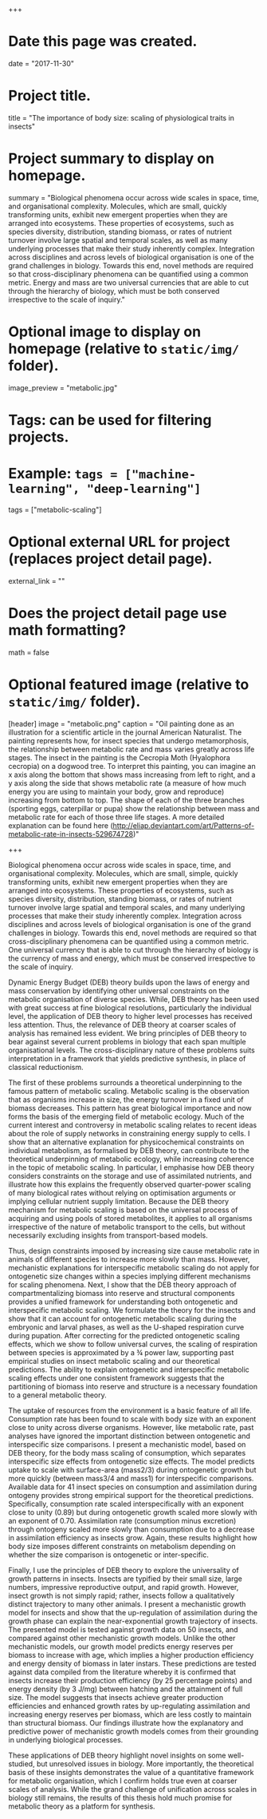 +++
# Date this page was created.
date = "2017-11-30"

# Project title.
title = "The importance of body size: scaling of physiological traits in insects"

# Project summary to display on homepage.
summary = "Biological phenomena occur across wide scales in space, time, and organisational complexity. Molecules, which are small, quickly transforming units, exhibit new emergent properties when they are arranged into ecosystems. These properties of ecosystems, such as species diversity, distribution, standing biomass, or rates of nutrient turnover involve large spatial and temporal scales, as well as many underlying processes that make their study inherently complex. Integration across disciplines and across levels of biological organisation is one of the grand challenges in biology. Towards this end, novel methods are required so that cross-disciplinary phenomena can be quantified using a common metric. Energy and mass are two universal currencies that are able to cut through the hierarchy of biology, which must be both conserved irrespective to the scale of inquiry."

# Optional image to display on homepage (relative to `static/img/` folder).
image_preview = "metabolic.jpg"

# Tags: can be used for filtering projects.
# Example: `tags = ["machine-learning", "deep-learning"]`
tags = ["metabolic-scaling"]

# Optional external URL for project (replaces project detail page).
external_link = ""

# Does the project detail page use math formatting?
math = false

# Optional featured image (relative to `static/img/` folder).
[header]
image = "metabolic.png"
caption = "Oil painting done as an illustration for a scientific article in the journal American Naturalist. The painting represents how, for insect species that undergo metamorphosis, the relationship between metabolic rate and mass varies greatly across life stages.  The insect in the painting is the Cecropia Moth (Hyalophora cecropia) on a dogwood tree. To interpret this painting, you can imagine an x axis along the bottom that shows mass increasing from left to right, and a y axis along the side that shows metabolic rate (a measure of how much energy you are using to maintain your body, grow and reproduce) increasing from bottom to top. The shape of each of the three branches (sporting eggs, caterpillar or pupa) show the relationship between mass and metabolic rate for each of those three life stages.  A more detailed explanation can be found here (http://eliap.deviantart.com/art/Patterns-of-metabolic-rate-in-insects-529674728)"

+++

Biological phenomena occur across wide scales in space, time, and organisational complexity. Molecules, which are small, simple, quickly transforming units, exhibit new emergent properties when they are arranged into ecosystems. These properties of ecosystems, such as species diversity, distribution, standing biomass, or rates of nutrient turnover involve large spatial and temporal scales, and many underlying processes that make their study inherently complex. Integration across disciplines and across levels of biological organisation is one of the grand challenges in biology. Towards this end, novel methods are required so that cross-disciplinary phenomena can be quantified using a common metric. One universal currency that is able to cut through the hierarchy of biology is the currency of mass and energy, which must be conserved irrespective to the scale of inquiry. 

Dynamic Energy Budget (DEB) theory builds upon the laws of energy and mass conservation by identifying other universal constraints on the metabolic organisation of diverse species. While, DEB theory has been used with great success at fine biological resolutions, particularly the individual level, the application of DEB theory to higher level processes has received less attention. Thus, the relevance of DEB theory at coarser scales of analysis has remained less evident. We bring principles of DEB theory to bear against several current problems in biology that each span multiple organisational levels. The cross-disciplinary nature of these problems suits interpretation in a framework that yields predictive synthesis, in place of classical reductionism. 

The first of these problems surrounds a theoretical underpinning to the famous pattern of metabolic scaling. Metabolic scaling is the observation that as organisms increase in size, the energy turnover in a fixed unit of biomass decreases. This pattern has great biological importance and now forms the basis of the emerging field of metabolic ecology. Much of the current interest and controversy in metabolic scaling relates to recent ideas about the role of supply networks in constraining energy supply to cells. I show that an alternative explanation for physicochemical constraints on individual metabolism, as formalised by DEB theory, can contribute to the theoretical underpinning of metabolic ecology, while increasing coherence in the topic of metabolic scaling. In particular, I emphasise how DEB theory considers constraints on the storage and use of assimilated nutrients, and illustrate how this explains the frequently observed quarter-power scaling of many biological rates without relying on optimisation arguments or implying cellular nutrient supply limitation. Because the DEB theory mechanism for metabolic scaling is based on the universal process of acquiring and using pools of stored metabolites, it applies to all organisms irrespective of the nature of metabolic transport to the cells, but without necessarily excluding insights from transport-based models. 

Thus, design constraints imposed by increasing size cause metabolic rate in animals of different species to increase more slowly than mass. However, mechanistic explanations for interspecific metabolic scaling do not apply for ontogenetic size changes within a species implying different mechanisms for scaling phenomena. Next, I show that the DEB theory approach of compartmentalizing biomass into reserve and structural components provides a unified framework for understanding both ontogenetic and interspecific metabolic scaling. We formulate the theory for the insects and show that it can account for ontogenetic metabolic scaling during the embryonic and larval phases, as well as the U-shaped respiration curve during pupation. After correcting for the predicted ontogenetic scaling effects, which we show to follow universal curves, the scaling of respiration between species is approximated by a ¾ power law, supporting past empirical studies on insect metabolic scaling and our theoretical predictions. The ability to explain ontogenetic and interspecific metabolic scaling effects under one consistent framework suggests that the partitioning of biomass into reserve and structure is a necessary foundation to a general metabolic theory.

The uptake of resources from the environment is a basic feature of all life. Consumption rate has been found to scale with body size with an exponent close to unity across diverse organisms. However, like metabolic rate, past analyses have ignored the important distinction between ontogenetic and interspecific size comparisons. I present a mechanistic model, based on DEB theory, for the body mass scaling of consumption, which separates interspecific size effects from ontogenetic size effects. The model predicts uptake to scale with surface-area (mass2/3) during ontogenetic growth but more quickly (between mass3/4 and mass1) for interspecific comparisons. Available data for 41 insect species on consumption and assimilation during ontogeny provides strong empirical support for the theoretical predictions. Specifically, consumption rate scaled interspecifically with an exponent close to unity (0.89) but during ontogenetic growth scaled more slowly with an exponent of 0.70. Assimilation rate (consumption minus excretion) through ontogeny scaled more slowly than consumption due to a decrease in assimilation efficiency as insects grow. Again, these results highlight how body size imposes different constraints on metabolism depending on whether the size comparison is ontogenetic or inter-specific.

Finally, I use the principles of DEB theory to explore the universality of growth patterns in insects. Insects are typified by their small size, large numbers, impressive reproductive output, and rapid growth. However, insect growth is not simply rapid; rather, insects follow a qualitatively distinct trajectory to many other animals. I present a mechanistic growth model for insects and show that the up-regulation of assimilation during the growth phase can explain the near-exponential growth trajectory of insects. The presented model is tested against growth data on 50 insects, and compared against other mechanistic growth models. Unlike the other mechanistic models, our growth model predicts energy reserves per biomass to increase with age, which implies a higher production efficiency and energy density of biomass in later instars. These predictions are tested against data compiled from the literature whereby it is confirmed that insects increase their production efficiency (by 25 percentage points) and energy density (by 3 J/mg) between hatching and the attainment of full size. The model suggests that insects achieve greater production efficiencies and enhanced growth rates by up-regulating assimilation and increasing energy reserves per biomass, which are less costly to maintain than structural biomass. Our findings illustrate how the explanatory and predictive power of mechanistic growth models comes from their grounding in underlying biological processes.

These applications of DEB theory highlight novel insights on some well-studied, but unresolved issues in biology. More importantly, the theoretical basis of these insights demonstrates the value of a quantitative framework for metabolic organisation, which I confirm holds true even at coarser scales of analysis. While the grand challenge of unification across scales in biology still remains, the results of this thesis hold much promise for metabolic theory as a platform for synthesis.       

